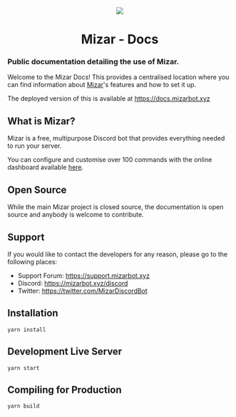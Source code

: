 
<p align="center">
  <img src="https://cdn.discordapp.com/attachments/812304694960848897/900866007772577852/logo.png" />
</p>

<h1 align="center">Mizar - Docs</h1>
<h3>Public documentation detailing the use of Mizar.</h2>

Welcome to the Mizar Docs! This provides a centralised location where you can find information about [Mizar](https://mizarbot.xyz)'s features and how to set it up.

The deployed version of this is available at https://docs.mizarbot.xyz

## What is Mizar?

Mizar is a free, multipurpose Discord bot that provides everything needed to run your server. 

You can configure and customise over 100 commands with the online dashboard available [here](https://mizarbot.xyz).

## Open Source
While the main Mizar project is closed source, the documentation is open source and anybody is welcome to contribute.

## Support
If you would like to contact the developers for any reason, please go to the following places:
* Support Forum: https://support.mizarbot.xyz
* Discord: https://mizarbot.xyz/discord
* Twitter: https://twitter.com/MizarDiscordBot

## Installation
```console
yarn install
```

## Development Live Server
```console
yarn start
```

## Compiling for Production
```console
yarn build
```
